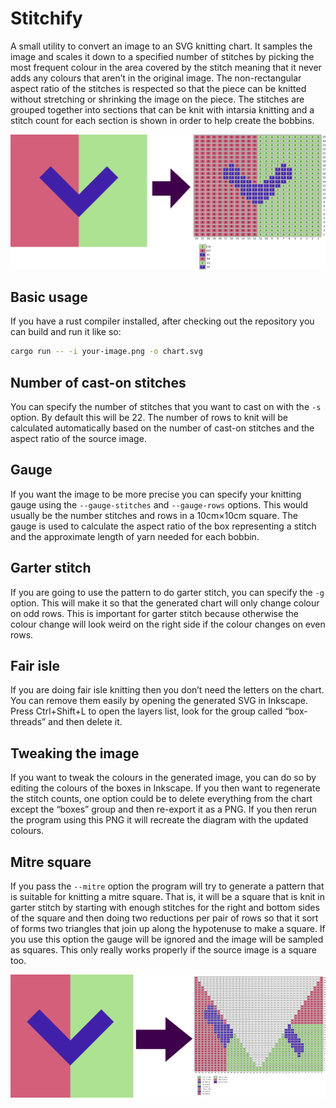 # Stitchify

A small utility to convert an image to an SVG knitting chart. It samples the image and scales it down to a specified number of stitches by picking the most frequent colour in the area covered by the stitch meaning that it never adds any colours that aren’t in the original image. The non-rectangular aspect ratio of the stitches is respected so that the piece can be knitted without stretching or shrinking the image on the piece. The stitches are grouped together into sections that can be knit with intarsia knitting and a stitch count for each section is shown in order to help create the bobbins.

![Example of the conversion to a knitting chart](example.png)

## Basic usage

If you have a rust compiler installed, after checking out the repository you can build and run it like so:

```bash
cargo run -- -i your-image.png -o chart.svg
```

## Number of cast-on stitches

You can specify the number of stitches that you want to cast on with the `-s` option. By default this will be 22. The number of rows to knit will be calculated automatically based on the number of cast-on stitches and the aspect ratio of the source image.

## Gauge

If you want the image to be more precise you can specify your knitting gauge using the `--gauge-stitches` and `--gauge-rows` options. This would usually be the number stitches and rows in a 10cm×10cm square. The gauge is used to calculate the aspect ratio of the box representing a stitch and the approximate length of yarn needed for each bobbin.

## Garter stitch

If you are going to use the pattern to do garter stitch, you can specify the `-g` option. This will make it so that the generated chart will only change colour on odd rows. This is important for garter stitch because otherwise the colour change will look weird on the right side if the colour changes on even rows.

## Fair isle

If you are doing fair isle knitting then you don’t need the letters on the chart. You can remove them easily by opening the generated SVG in Inkscape. Press Ctrl+Shift+L to open the layers list, look for the group called “box-threads” and then delete it.

## Tweaking the image

If you want to tweak the colours in the generated image, you can do so by editing the colours of the boxes in Inkscape. If you then want to regenerate the stitch counts, one option could be to delete everything from the chart except the “boxes” group and then re-export it as a PNG. If you then rerun the program using this PNG it will recreate the diagram with the updated colours.

## Mitre square

If you pass the `--mitre` option the program will try to generate a pattern that is suitable for knitting a mitre square. That is, it will be a square that is knit in garter stitch by starting with enough stitches for the right and bottom sides of the square and then doing two reductions per pair of rows so that it sort of forms two triangles that join up along the hypotenuse to make a square. If you use this option the gauge will be ignored and the image will be sampled as squares. This only really works properly if the source image is a square too.

![Example of the conversion to a mitre square](mitre-example.png)
